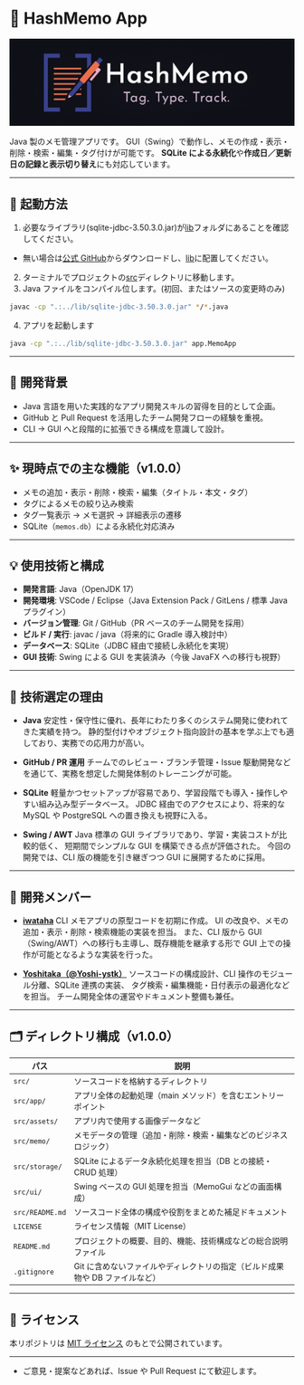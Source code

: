 # 📝 HashMemo App

![HashMemo Logo](src/assets/hashmemo_logo.png)

Java 製のメモ管理アプリです。
GUI（Swing）で動作し、メモの作成・表示・削除・検索・編集・タグ付けが可能です。
**SQLite による永続化**や**作成日／更新日の記録と表示切り替え**にも対応しています。

---

## 🚀 起動方法

1. 必要なライブラリ(sqlite-jdbc-3.50.3.0.jar)が[lib](/lib)フォルダにあることを確認してください。

- 無い場合は[公式 GitHub](https://github.com/xerial/sqlite-jdbc/releases)からダウンロードし、[lib](/lib)に配置してください。

2. ターミナルでプロジェクトの[src](src)ディレクトリに移動します。
3. Java ファイルをコンパイル位します。(初回、またはソースの変更時のみ)

```bash
javac -cp ".:../lib/sqlite-jdbc-3.50.3.0.jar" */*.java
```

4. アプリを起動します

```bash
java -cp ".:../lib/sqlite-jdbc-3.50.3.0.jar" app.MemoApp
```

---

## 🔧 開発背景

- Java 言語を用いた実践的なアプリ開発スキルの習得を目的として企画。
- GitHub と Pull Request を活用したチーム開発フローの経験を重視。
- CLI → GUI へと段階的に拡張できる構成を意識して設計。

---

## ✨ 現時点での主な機能（v1.0.0）

- メモの追加・表示・削除・検索・編集（タイトル・本文・タグ）
- タグによるメモの絞り込み検索
- タグ一覧表示 → メモ選択 → 詳細表示の遷移
- SQLite（`memos.db`）による永続化対応済み

---

## 💡 使用技術と構成

- **開発言語**: Java（OpenJDK 17）
- **開発環境**: VSCode / Eclipse（Java Extension Pack / GitLens / 標準 Java プラグイン）
- **バージョン管理**: Git / GitHub（PR ベースのチーム開発を採用）
- **ビルド / 実行**: javac / java（将来的に Gradle 導入検討中）
- **データベース**: SQLite（JDBC 経由で接続し永続化を実現）
- **GUI 技術**: Swing による GUI を実装済み（今後 JavaFX への移行も視野）

---

## 🧠 技術選定の理由

- **Java**
  安定性・保守性に優れ、長年にわたり多くのシステム開発に使われてきた実績を持つ。
  静的型付けやオブジェクト指向設計の基本を学ぶ上でも適しており、実務での応用力が高い。

- **GitHub / PR 運用**
  チームでのレビュー・ブランチ管理・Issue 駆動開発などを通じて、実務を想定した開発体制のトレーニングが可能。

- **SQLite**
  軽量かつセットアップが容易であり、学習段階でも導入・操作しやすい組み込み型データベース。
  JDBC 経由でのアクセスにより、将来的な MySQL や PostgreSQL への置き換えも視野に入る。

- **Swing / AWT**
  Java 標準の GUI ライブラリであり、学習・実装コストが比較的低く、
  短期間でシンプルな GUI を構築できる点が評価された。
  今回の開発では、CLI 版の機能を引き継ぎつつ GUI に展開するために採用。

---

## 👥 開発メンバー

- **[iwataha](https://github.com/iwataha)**
  CLI メモアプリの原型コードを初期に作成。
  UI の改良や、メモの追加・表示・削除・検索機能の実装を担当。
  また、CLI 版から GUI（Swing/AWT）への移行も主導し、既存機能を継承する形で
  GUI 上での操作が可能となるような実装を行った。

- **[Yoshitaka（@Yoshi-ystk）](https://github.com/Yoshi-ystk)**
  ソースコードの構成設計、CLI 操作のモジュール分離、SQLite 連携の実装、
  タグ検索・編集機能・日付表示の最適化などを担当。
  チーム開発全体の運営やドキュメント整備も兼任。

---

## 🗂️ ディレクトリ構成（v1.0.0）

| パス            | 説明                                                                         |
| --------------- | ---------------------------------------------------------------------------- |
| `src/`          | ソースコードを格納するディレクトリ                                           |
| `src/app/`      | アプリ全体の起動処理（main メソッド）を含むエントリーポイント                |
| `src/assets/`   | アプリ内で使用する画像データなど                                             |
| `src/memo/`     | メモデータの管理（追加・削除・検索・編集などのビジネスロジック）             |
| `src/storage/`  | SQLite によるデータ永続化処理を担当（DB との接続・CRUD 処理）                |
| `src/ui/`       | Swing ベースの GUI 処理を担当（MemoGui などの画面構成）                      |
| `src/README.md` | ソースコード全体の構成や役割をまとめた補足ドキュメント                       |
| `LICENSE`       | ライセンス情報（MIT License）                                                |
| `README.md`     | プロジェクトの概要、目的、機能、技術構成などの総合説明ファイル               |
| `.gitignore`    | Git に含めないファイルやディレクトリの指定（ビルド成果物や DB ファイルなど） |

---

## 📄 ライセンス

本リポジトリは [MIT ライセンス](./LICENSE) のもとで公開されています。

---

- ご意見・提案などあれば、Issue や Pull Request にて歓迎します。
